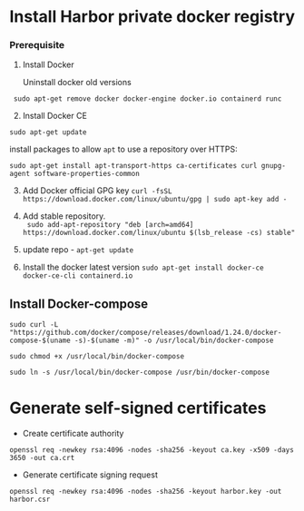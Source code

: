 # Install Harbor private docker registry

### Prerequisite
 1.  Install Docker 
 
     Uninstall docker old versions

` sudo apt-get remove docker docker-engine docker.io containerd runc`   

2. Install Docker CE

 `sudo apt-get update`
 
 install packages to allow `apt` to use a repository over HTTPS:
 
 ``sudo apt-get install apt-transport-https ca-certificates curl gnupg-agent software-properties-common``

3. Add Docker official GPG key 
  `curl -fsSL https://download.docker.com/linux/ubuntu/gpg | sudo apt-key add -`
  
4. Add stable repository.  
` sudo add-apt-repository "deb [arch=amd64] https://download.docker.com/linux/ubuntu $(lsb_release -cs) stable"`
5. update repo - `apt-get update`
6. Install the docker latest version `sudo apt-get install docker-ce docker-ce-cli containerd.io`

## Install Docker-compose
`sudo curl -L "https://github.com/docker/compose/releases/download/1.24.0/docker-compose-$(uname -s)-$(uname -m)" -o /usr/local/bin/docker-compose`

`sudo chmod +x /usr/local/bin/docker-compose`

`sudo ln -s /usr/local/bin/docker-compose /usr/bin/docker-compose`

 # Generate self-signed certificates

* Create certificate authority

 `openssl req -newkey rsa:4096 -nodes -sha256 -keyout ca.key -x509 -days 3650 -out ca.crt`
*  Generate certificate signing request

`openssl req -newkey rsa:4096 -nodes -sha256 -keyout harbor.key -out harbor.csr`


